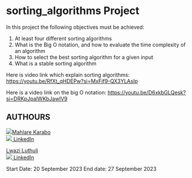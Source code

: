 # sorting_algorithms Project

In this project the following objectives must be achieved:

1. At least four different sorting algorithms
2. What is the Big O notation, and how to evaluate the time complexity of an algorithm
3. How to select the best sorting algorithm for a given input
4. What is a stable sorting algorithm

Here is video link which explain sorting algorithms:
https://youtu.be/RfXt_qHDEPw?si=MxFif9-QX3YLAsIp

Here is a video link on the big O notation:
https://youtu.be/D6xkbGLQesk?si=DRKpJpalWKbJawIV9
## AUTHOURS
[![](https://fontawesome.com/icons/github?style=brands)Mahlare Karabo](https://github.com/Kayr0r404)
<br>
[![](https://i.stack.imgur.com/gVE0j.png) LinkedIn](https://www.linkedin.com/in/karabo-mahlare/)
<!-- [![](https://fontawesome.com/icons/github?style=brands)Mahlare Karabo](https://github.com/Kayr0r404) -->

[Lwazi Luthuli](https://github.com/LwaziMashiza)
<br>
[![](https://i.stack.imgur.com/gVE0j.png) LinkedIn](https://www.linkedin.com/in/lwazi-luthuli-b6066a91/)


Start Date: 20 September 2023
End date: 27 September 2023
